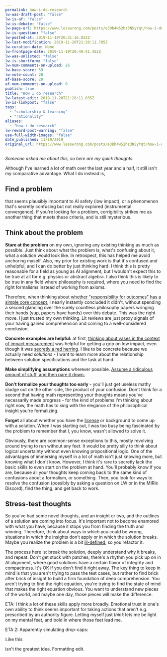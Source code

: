 ```yaml
---
permalink: how-i-do-research
lw-was-draft-post: "false"
lw-is-af: "false"
lw-is-debate: "false"
lw-page-url: https://www.lesswrong.com/posts/e3Db4w52hz3NSyYqt/how-i-do-research
lw-is-question: "false"
lw-posted-at: 2019-11-19T20:31:16.832Z
lw-last-modification: 2019-11-20T21:28:11.705Z
lw-curation-date: None
lw-frontpage-date: 2019-11-19T20:49:41.452Z
lw-was-unlisted: "false"
lw-is-shortform: "false"
lw-num-comments-on-upload: 26
lw-base-score: 59
lw-vote-count: 28
af-base-score: 20
af-num-comments-on-upload: 0
publish: true
title: "How I do research"
lw-latest-edit: 2019-11-20T21:28:11.835Z
lw-is-linkpost: "false"
tags: 
  - "scholarship-&-learning"
  - "rationality"
aliases: 
  - "how-i-do-research"
lw-reward-post-warning: "false"
use-full-width-images: "false"
date_published: 11/19/2019
original_url: https://www.lesswrong.com/posts/e3Db4w52hz3NSyYqt/how-i-do-research
---
```

_Someone asked me about this, so here are my quick thoughts._

Although I've learned a lot of math over the last year and a half, it still isn't my comparative advantage. What I do instead is,

## Find a problem

that seems plausibly important to AI safety (low impact), or a phenomenon that's secretly confusing but not really explored (instrumental convergence). If you're looking for a problem, corrigibility strikes me as another thing that meets these criteria, and is still mysterious.

## Think about the problem

**Stare at the problem** on my own, ignoring any existing thinking as much as possible. Just think about what the problem is, what's confusing about it, what a solution would look like. In retrospect, this has helped me avoid anchoring myself. Also, my prior for existing work is that it's confused and unhelpful, and I can do better by just thinking hard. I think this is pretty reasonable for a field as young as AI alignment, but I wouldn't expect this to be true at all for e.g. physics or abstract algebra. I also think this is likely to be true in any field where philosophy is required, where you need to find the right formalisms instead of working from axioms.

Therefore, when thinking about [whether "responsibility for outcomes" has a simple core concept](/overcoming-clinginess-in-impact-measures), I nearly instantly concluded it didn't, without spending a second glancing over the surely countless philosophy papers wringing their hands (yup, papers have hands) over this debate. This was the right move. I just trusted my own thinking. Lit reviews are just proxy signals of your having gained comprehension and coming to a well-considered conclusion.

**Concrete examples are helpful:** at first, [thinking about vases in the context of impact measurement](/whitelisting-impact-measure) was helpful for getting a grip on low impact, even though it was [secretly a red herring](/world-state-is-the-wrong-abstraction-for-impact). I like to be concrete because we actually need _solutions_ - I want to learn more about the relationship between solution specifications and the task at hand.

**Make simplifying assumptions** wherever possible. [Assume a ridiculous amount of stuff, and then pare it down.](https://arbital.com/p/unbounded_analysis/)

**Don't formalize your thoughts too early** - you'll just get useless mathy sludge out on the other side, the product of your confusion. Don't think for a second that having math representing your thoughts means you've necessarily made progress - for the kind of problems I'm thinking about right now, the math has to _sing_ with the elegance of the philosophical insight you're formalizing.

**Forget** all about whether you have the [license](https://www.lesswrong.com/posts/dhj9dhiwhq3DX6W8z/hero-licensing) or background to come up with a solution. When I was starting out, I was too busy being fascinated by the problem to remember that I, you know, wasn't allowed to solve it.

Obviously, there are common-sense exceptions to this, mostly revolving around trying to run without any feet. It would be pretty silly to think about logical uncertainty without even knowing propositional logic. One of the advantages of immersing myself in a lot of math isn't just knowing more, but knowing what I don't know. However, I think it's rare to secretly lack the basic skills to even start on the problem at hand. You'll probably know if you are, because all your thoughts keep coming back to the same kind of confusions about a formalism, or something. Then, you look for ways to resolve the confusion (possibly by asking a question on LW or in the MIRIx Discord), find the thing, and get back to work.

## Stress-test thoughts

So you've had some novel thoughts, and an insight or two, and the outlines of a solution are coming into focus. It's important not to become enamored with what you have, because it stops you from finding the truth and winning. Therefore, think about ways in which you could be wrong, situations in which the insights don't apply or in which the solution breaks. Maybe you realize the problem is a bit [ill-defined](/world-state-is-the-wrong-abstraction-for-impact), so you refactor it.

The process here is: break the solution, deeply understand why it breaks, and repeat. Don't get stuck with patches; there's a rhythm you pick up on in AI alignment, where good solutions have a certain flavor of integrity and compactness. It's OK if you don't find it right away. The key thing to keep in mind is that you aren't trying to pass the test cases, but rather to find brick after brick of insight to build a firm foundation of deep comprehension. You aren't trying to find the right equation, you're trying to find the state of mind that makes the right equation obvious. You want to understand new pieces of the world, and maybe one day, those pieces will make the difference.

ETA: I think a lot of these skills apply more broadly. Emotional trust in one's own ability to think seems important for taking actions that aren't e.g. prescribed by an authority figure. Letting myself just _think_ lets me be light on my mental feet, and bold in where those feet lead me.

ETA 2: Apparently simulating drop-caps:

$\mathbb{L}$ike this

isn't the greatest idea. Formatting edit.